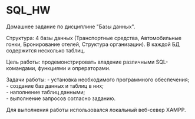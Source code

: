 # SQL_HW
Домашнее задание по дисциплине "Базы данных".  

Структура: 4 базы данных (Транспортные средства, Автомобильные гонки, Бронирование отелей, Структура организации). В каждой БД содержится несколько таблиц. 

Цель работы: продемонстрировать владение различными SQL-командами, функциями и опрераторами.  

Задачи работы:    - установка необходимого программного обеспечения;  
                     - создание баз данных и таблиц в них;  
                 - наполнение таблиц данными;  
                 - выполнение запросов согласно заданию.  
               
Для выполнения работы использовался локальный веб-север  XAMPP.  
